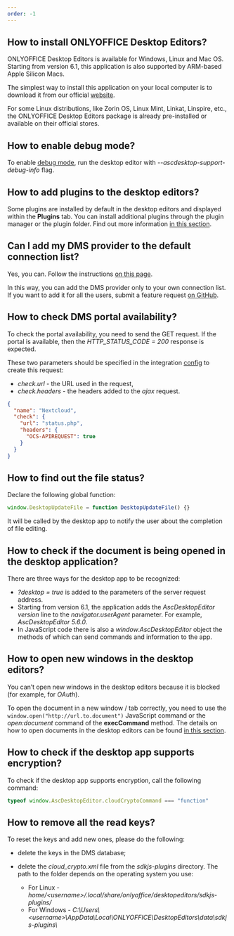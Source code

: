 ```yaml
---
order: -1
---
```



## How to install ONLYOFFICE Desktop Editors?

  ONLYOFFICE Desktop Editors is available for Windows, Linux and Mac OS. Starting from version 6.1, this application is also supported by ARM-based Apple Silicon Macs.

  The simplest way to install this application on your local computer is to download it from our official [website](https://www.onlyoffice.com/download-desktop.aspx).

  For some Linux distributions, like Zorin OS, Linux Mint, Linkat, Linspire, etc., the ONLYOFFICE Desktop Editors package is already pre-installed or available on their official stores.

## How to enable debug mode?

  To enable [debug mode](../../Usage%20API/Debugging/Running%20in%20debug%20mode%20on%20Windows/index.md), run the desktop editor with *--ascdesktop-support-debug-info* flag.

## How to add plugins to the desktop editors?

  Some plugins are installed by default in the desktop editors and displayed within the **Plugins** tab. You can install additional plugins through the plugin manager or the plugin folder. Find out more information [in this section](../../Usage%20API/Adding%20plugins/index.md).

## Can I add my DMS provider to the default connection list?

  Yes, you can. Follow the instructions [on this page](../../Usage%20API/Adding%20a%20DMS%20provider/index.md).

  In this way, you can add the DMS provider only to your own connection list. If you want to add it for all the users, submit a feature request [on GitHub](https://github.com/ONLYOFFICE/DesktopEditors/issues).

## How to check DMS portal availability?

  To check the portal availability, you need to send the GET request. If the portal is available, then the *HTTP\_STATUS\_CODE = 200* response is expected.

  These two parameters should be specified in the integration [config](../../Usage%20API/Adding%20a%20DMS%20provider/index.md) to create this request:

  * *check.url* - the URL used in the request,
  * *check.headers* - the headers added to the *ajax* request.

  ``` json
  {
    "name": "Nextcloud",
    "check": {
      "url": "status.php",
      "headers": {
        "OCS-APIREQUEST": true
      } 
    }
  }
  ```

## How to find out the file status?

  Declare the following global function:

``` javascript
window.DesktopUpdateFile = function DesktopUpdateFile() {}
```

  It will be called by the desktop app to notify the user about the completion of file editing.

## How to check if the document is being opened in the desktop application?

  There are three ways for the desktop app to be recognized:

  * *?desktop = true* is added to the parameters of the server request address.
  * Starting from version 6.1, the application adds the *AscDesktopEditor $version$* line to the *navigator.userAgent* parameter. For example, *AscDesktopEditor 5.6.0*.
  * In JavaScript code there is also a *window\.AscDesktopEditor* object the methods of which can send commands and information to the app.

## How to open new windows in the desktop editors?

  You can’t open new windows in the desktop editors because it is blocked (for example, for *OAuth*).

  To open the document in a new window / tab correctly, you need to use the `window.open("http://url.to.document")` JavaScript command or the *open:document* command of the **execCommand** method. The details on how to open documents in the desktop editors can be found [in this section](../../Usage%20API/Adding%20a%20DMS%20provider/Opening%20documents/index.md).

## How to check if the desktop app supports encryption?

  To check if the desktop app supports encryption, call the following command:

  ``` javascript
  typeof window.AscDesktopEditor.cloudCryptoCommand === "function"
  ```

## How to remove all the read keys?

  To reset the keys and add new ones, please do the following:

  * delete the keys in the DMS database;

  * delete the *cloud\_crypto.xml* file from the *sdkjs-plugins* directory. The path to the folder depends on the operating system you use:

    * For Linux - *home/\<username>/.local/share/onlyoffice/desktopeditors/sdkjs-plugins/*
    * For Windows - *C:\Users\\\<username>\AppData\Local\ONLYOFFICE\DesktopEditors\data\sdkjs-plugins\\*
